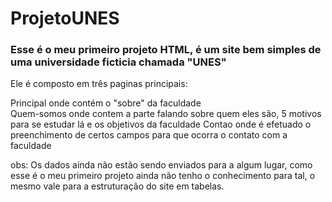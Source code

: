 # ProjetoUNES
### Esse é o meu primeiro projeto HTML, é um site bem simples de uma universidade ficticia chamada "UNES"
Ele é composto em três paginas principais: 

Principal onde contém o "sobre" da faculdade   
Quem-somos onde contem a parte falando sobre quem eles são, 5 motivos para se estudar lá e os objetivos da faculdade
Contao onde é efetuado o preenchimento de certos campos para que ocorra o contato com a faculdade

obs: Os dados ainda não estão sendo enviados para a algum lugar, como esse é o meu primeiro projeto ainda não tenho o conhecimento para tal, o mesmo vale para a estruturação do site em tabelas.
